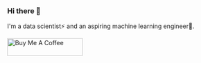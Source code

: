 ### Hi there 👋

I'm a data scientist⚡ and an aspiring machine learning engineer🌱.

<a href="https://www.buymeacoffee.com/Morgvn" target="_blank"><img src="https://cdn.buymeacoffee.com/buttons/v2/default-black.png" alt="Buy Me A Coffee" height="41" width="174"></a>
